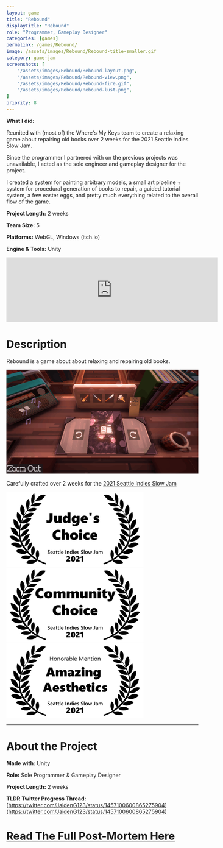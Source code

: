 ```yaml
---
layout: game
title: "Rebound"
displayTitle: "Rebound"
role: "Programmer, Gameplay Designer"
categories: [games]
permalink: /games/Rebound/
image: /assets/images/Rebound/Rebound-title-smaller.gif
category: game-jam
screenshots: [
    "/assets/images/Rebound/Rebound-layout.png",
    "/assets/images/Rebound/Rebound-view.png",
    "/assets/images/Rebound/Rebound-fire.gif",
    "/assets/images/Rebound/Rebound-lust.png",
]
priority: 8 
---
```

**What I did:** 

Reunited with (most of) the Where's My Keys team to create a relaxing game about repairing old books over 2 weeks for the 2021 Seattle Indies Slow Jam.

Since the programmer I partnered with on the previous projects was unavailable, I acted as the sole engineer and gameplay designer for the project.

I created a system for painting arbitrary models, a small art pipeline + system for procedural generation of books to repair, a guided tutorial system, a few easter eggs, and pretty much everything related to the overall flow of the game.


**Project Length:** 2 weeks

**Team Size:** 5

**Platforms:** WebGL, Windows (itch.io)

**Engine & Tools:** Unity
<!--more-->

<div class="itch-container">
<iframe src="https://itch.io/embed/1265597?border_width=2&amp;bg_color=b86f50&amp;fg_color=ffffff" width="554" height="169" frameborder="0"><a href="https://jaideng123.itch.io/rebound">Rebound by Jaiden Gerig, Brandon Garcia, lzklein, bordenary, zruby</a></iframe>
</div>

# Description
Rebound is a game about about relaxing and repairing old books.

![Gif of Gameplay](/assets/images/Rebound/Rebound-cleaning.gif)

Carefully crafted over 2 weeks for the [2021 Seattle Indies Slow Jam](https://itch.io/jam/seattle-indies-slow-jam-2021)

![Winner: Judges Choice](/assets/images/Rebound/judges-choice.png)
![Winner: Community Choice](/assets/images/Rebound/community-choice.png)
![Honorable Mention: Amazing Aesthetics](/assets/images/Rebound/amazing-aesthetics.png)

---
# About the Project
**Made with:** Unity

**Role:** Sole Programmer & Gameplay Designer

**Project Length:** 2 weeks

**TLDR Twitter Progress Thread:** [https://twitter.com/JaidenG123/status/1457100600865275904](https://twitter.com/JaidenG123/status/1457100600865275904)

# [Read The Full Post-Mortem Here](/blog/2022/01/18/ReboundRetro)